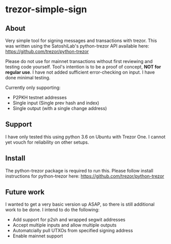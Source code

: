 # trezor-simple-sign

## About
Very simple tool for signing messages and transactions with trezor. 
This was written using the SatoshiLab's python-trezor API available here: https://github.com/trezor/python-trezor

Please do not use for mainnet transactions without first reviewing and testing code yourself. Tool's intention is to be
a proof of concept, **NOT for regular use**. I have not added sufficient error-checking on input. I have done minimal testing.

Currently only supporting:

- P2PKH testnet addresses
- Single input (Single prev hash and index)
- Single output (with a single change address)

## Support
I have only tested this using python 3.6 on Ubuntu with Trezor One. I cannot yet vouch for reliability on other setups.

## Install
The python-trezor package is required to run this. Please follow install instructions for python-trezor here: https://github.com/trezor/python-trezor

## Future work
I wanted to get a very basic version up ASAP, so there is still additional work to be done. I intend to do the following:

- Add support for p2sh and wrapped segwit addresses
- Accept multiple inputs and allow multiple outputs
- Automatcially pull UTXOs from specified signing address
- Enable mainnet support
